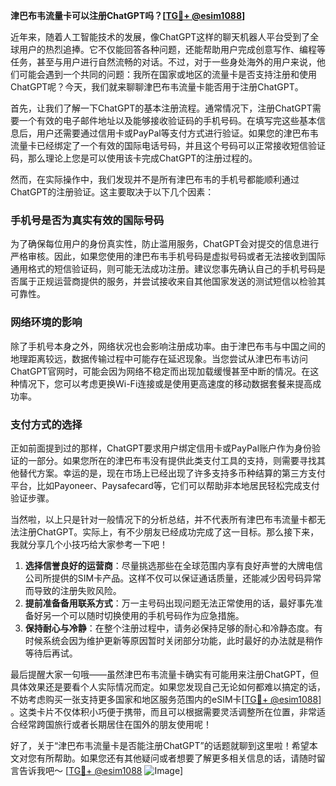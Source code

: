 **津巴布韦流量卡可以注册ChatGPT吗？[[TG💪+ @esim1088](https://t.me/s/esim1088)]**

近年来，随着人工智能技术的发展，像ChatGPT这样的聊天机器人平台受到了全球用户的热烈追捧。它不仅能回答各种问题，还能帮助用户完成创意写作、编程等任务，甚至与用户进行自然流畅的对话。不过，对于一些身处海外的用户来说，他们可能会遇到一个共同的问题：我所在国家或地区的流量卡是否支持注册和使用ChatGPT呢？今天，我们就来聊聊津巴布韦流量卡能否用于注册ChatGPT。

首先，让我们了解一下ChatGPT的基本注册流程。通常情况下，注册ChatGPT需要一个有效的电子邮件地址以及能够接收验证码的手机号码。在填写完这些基本信息后，用户还需要通过信用卡或PayPal等支付方式进行验证。如果您的津巴布韦流量卡已经绑定了一个有效的国际电话号码，并且这个号码可以正常接收短信验证码，那么理论上您是可以使用该卡完成ChatGPT的注册过程的。

然而，在实际操作中，我们发现并不是所有津巴布韦的手机号都能顺利通过ChatGPT的注册验证。这主要取决于以下几个因素：

### 手机号是否为真实有效的国际号码

为了确保每位用户的身份真实性，防止滥用服务，ChatGPT会对提交的信息进行严格审核。因此，如果您使用的津巴布韦手机号码是虚拟号码或者无法接收到国际通用格式的短信验证码，则可能无法成功注册。建议您事先确认自己的手机号码是否属于正规运营商提供的服务，并尝试接收来自其他国家发送的测试短信以检验其可靠性。

### 网络环境的影响

除了手机号本身之外，网络状况也会影响注册成功率。由于津巴布韦与中国之间的地理距离较远，数据传输过程中可能存在延迟现象。当您尝试从津巴布韦访问ChatGPT官网时，可能会因为网络不稳定而出现加载缓慢甚至中断的情况。在这种情况下，您可以考虑更换Wi-Fi连接或是使用更高速度的移动数据套餐来提高成功率。

### 支付方式的选择

正如前面提到过的那样，ChatGPT要求用户绑定信用卡或PayPal账户作为身份验证的一部分。如果您所在的津巴布韦没有提供此类支付工具的支持，则需要寻找其他替代方案。幸运的是，现在市场上已经出现了许多支持多币种结算的第三方支付平台，比如Payoneer、Paysafecard等，它们可以帮助非本地居民轻松完成支付验证步骤。

当然啦，以上只是针对一般情况下的分析总结，并不代表所有津巴布韦流量卡都无法注册ChatGPT。实际上，有不少朋友已经成功完成了这一目标。那么接下来，我就分享几个小技巧给大家参考一下吧！

1. **选择信誉良好的运营商**：尽量挑选那些在全球范围内享有良好声誉的大牌电信公司所提供的SIM卡产品。这样不仅可以保证通话质量，还能减少因号码异常而导致的注册失败风险。
2. **提前准备备用联系方式**：万一主号码出现问题无法正常使用的话，最好事先准备好另一个可以随时切换使用的手机号码作为应急措施。
3. **保持耐心与冷静**：在整个注册过程中，请务必保持足够的耐心和冷静态度。有时候系统会因为维护更新等原因暂时关闭部分功能，此时最好的办法就是稍作等待后再试。

最后提醒大家一句哦——虽然津巴布韦流量卡确实有可能用来注册ChatGPT，但具体效果还是要看个人实际情况而定。如果您发现自己无论如何都难以搞定的话，不妨考虑购买一张支持更多国家和地区服务范围内的eSIM卡[[TG💪+ @esim1088](https://t.me/s/esim1088)] 。这类卡片不仅体积小巧便于携带，而且可以根据需要灵活调整所在位置，非常适合经常跨国旅行或者长期居住在国外的朋友使用呢！

好了，关于“津巴布韦流量卡是否能注册ChatGPT”的话题就聊到这里啦！希望本文对您有所帮助。如果您还有其他疑问或者想要了解更多相关信息的话，请随时留言告诉我吧～ [[TG💪+ @esim1088](https://t.me/s/esim1088) ![Image](https://i.postimg.cc/4NQfJmqS/Snipaste-2025-05-13-00-14-12.png)]